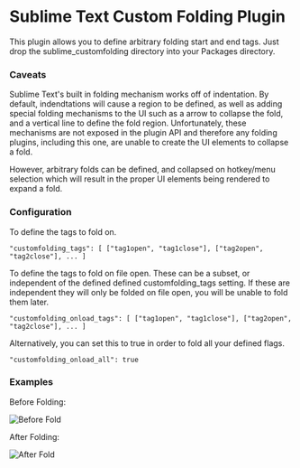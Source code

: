 # Sublime Text Custom Folding Plugin

This plugin allows you to define arbitrary folding start and end tags. Just drop the sublime_customfolding directory
into your Packages directory. 

### Caveats 

Sublime Text's built in folding mechanism works off of indentation.  By default, indendtations will cause a region to
be defined, as well as adding special folding mechanisms to the UI such as a arrow to collapse the fold, and a vertical
line to define the fold region.   Unfortunately, these mechanisms are not exposed in the plugin API and therefore any
folding plugins, including this one, are unable to create the UI elements to collapse a fold. 

However, arbitrary folds can be defined, and collapsed on hotkey/menu selection which will result in the proper UI
elements being rendered to expand a fold. 

### Configuration

To define the tags to fold on.

`"customfolding_tags": [ ["tag1open", "tag1close"], ["tag2open", "tag2close"], ... ]`

To define the tags to fold on file open.  These can be a subset, or independent
of the defined defined customfolding_tags setting.  If these are independent 
they will only be folded on file open, you will be unable to fold them later.

`"customfolding_onload_tags": [ ["tag1open", "tag1close"], ["tag2open", "tag2close"], ... ]`

Alternatively, you can set this to true in order to fold all your defined flags. 

`"customfolding_onload_all": true`

### Examples

Before Folding:

![Before Fold](http://antidiametric.com/customfolding/customfold-before.png)

After Folding:

![After Fold](http://antidiametric.com/customfolding/customfold-after.png)
